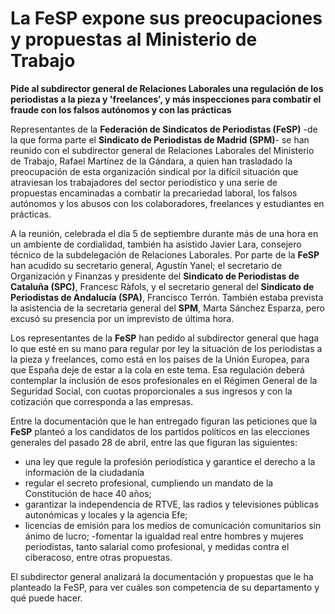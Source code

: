 # La FeSP expone sus preocupaciones y propuestas al Ministerio de Trabajo

**Pide al subdirector general de Relaciones Laborales una regulación de los periodistas a la pieza y 'freelances', y más inspecciones para combatir el fraude con los falsos autónomos y con las prácticas**

Representantes de la **Federación de Sindicatos de Periodistas (FeSP)** -de la que forma parte el **Sindicato de Periodistas de Madrid (SPM)**- se han reunido con el subdirector general de Relaciones Laborales del Ministerio de Trabajo, Rafael Martínez de la Gándara, a quien han trasladado la preocupación de esta organización sindical por la difícil situación que atraviesan los trabajadores del sector periodístico y una serie de propuestas encaminadas a combatir la precariedad laboral, los falsos autónomos y los abusos con los colaboradores, freelances y estudiantes en prácticas.

A la reunión, celebrada el día 5 de septiembre durante más de una hora en un ambiente de cordialidad, también ha asistido Javier Lara, consejero técnico de la subdelegación de Relaciones Laborales. Por parte de la **FeSP** han acudido su secretario general, Agustín Yanel; el secretario de Organización y Finanzas y presidente del **Sindicato de Periodistas de Cataluña (SPC)**, Francesc Ràfols, y el secretario general del **Sindicato de Periodistas de Andalucía (SPA)**, Francisco Terrón. También estaba prevista la asistencia de la secretaria general del **SPM**, Marta Sánchez Esparza, pero excusó su presencia por un imprevisto de última hora.

Los representantes de la **FeSP** han pedido al subdirector general que haga lo que esté en su mano para regular por ley la situación de los periodistas a la pieza y freelances, como está en los países de la Unión Europea, para que España deje de estar a la cola en este tema. Esa regulación deberá contemplar la inclusión de esos profesionales en el Régimen General de la Seguridad Social, con cuotas proporcionales a sus ingresos y con la cotización que corresponda a las empresas.

Entre la documentación que le han entregado figuran las peticiones que la **FeSP** planteó a los candidatos de los partidos políticos en las elecciones generales del pasado 28 de abril, entre las que figuran las siguientes:

- una ley que regule la profesión periodística y garantice el derecho a la información de la ciudadanía
- regular el secreto profesional, cumpliendo un mandato de la Constitución de hace 40 años;
- garantizar la independencia de RTVE, las radios y televisiones públicas autonómicas y locales y la agencia Efe;
- licencias de emisión para los medios de comunicación comunitarios sin ánimo de lucro;
 -fomentar la igualdad real entre hombres y mujeres periodistas, tanto salarial como profesional, y medidas contra el ciberacoso, entre otras propuestas.

El subdirector general analizará la documentación y propuestas que le ha planteado la FeSP, para ver cuáles son competencia de su departamento y qué puede hacer.

